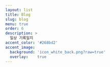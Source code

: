 ```yaml
---
layout: list
title: Blog
slug: blog
menu: true
order: 6
description: >
  일상 기록일지
accent_color: '#268bd2'
accent_image:
  background: 'icon_white_back.png?raw=true'
  overlay:    true
---
```

